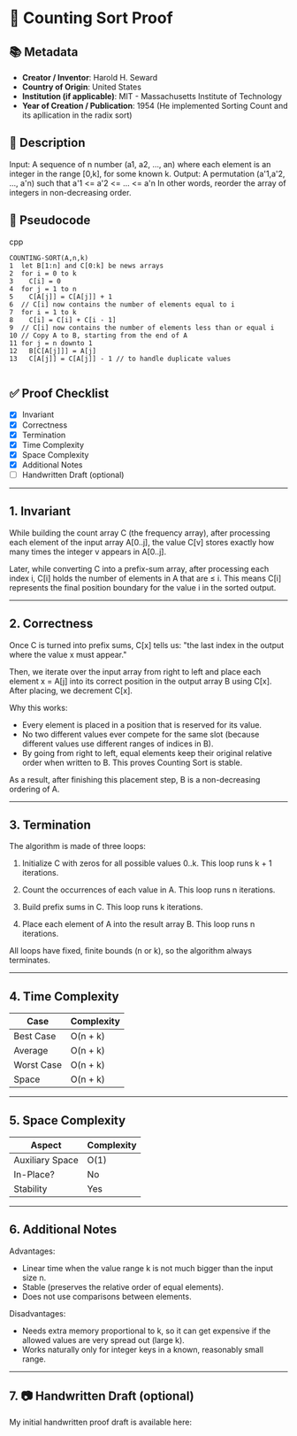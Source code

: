# 📝 Counting Sort Proof

## 📚 Metadata
- **Creator / Inventor**: Harold H. Seward
- **Country of Origin**: United States
- **Institution (if applicable)**: MIT - Massachusetts Institute of Technology
- **Year of Creation / Publication**: 1954 (He implemented Sorting Count and its apllication in the radix sort)

## 📝 Description
Input: A sequence of n number (a1, a2, ..., an) where each element is an integer in the 
range [0,k], for some known k.
Output: A permutation (a'1,a'2, ..., a'n) such that a'1 <= a'2 <= ... <= a'n
In other words, reorder the array of integers in non-decreasing order.

## 📝 Pseudocode
cpp
``` 
COUNTING-SORT(A,n,k)
1  let B[1:n] and C[0:k] be news arrays
2  for i = 0 to k
3    C[i] = 0
4  for j = 1 to n
5    C[A[j]] = C[A[j]] + 1
6  // C[i] now contains the number of elements equal to i 
7  for i = 1 to k 
8    C[i] = C[i] + C[i - 1]
9  // C[i] now contains the number of elements less than or equal i 
10 // Copy A to B, starting from the end of A
11 for j = n downto 1
12   B[C[A[j]]] = A[j]
13   C[A[j]] = C[A[j]] - 1 // to handle duplicate values 


```

## ✅ Proof Checklist
- [x] Invariant  
- [x] Correctness  
- [x] Termination  
- [x] Time Complexity  
- [x] Space Complexity  
- [x] Additional Notes  
- [ ] Handwritten Draft (optional)  

---

## 1. Invariant
While building the count array C (the frequency array), after processing each element of the input array A[0..j], the value C[v] stores exactly how many times the integer v appears in A[0..j].

Later, while converting C into a prefix-sum array, after processing each index i, C[i] holds the number of elements in A that are ≤ i. This means C[i] represents the final position boundary for the value i in the sorted output.

---

## 2. Correctness
Once C is turned into prefix sums, C[x] tells us: "the last index in the output where the value x must appear."

Then, we iterate over the input array from right to left and place each element x = A[j] into its correct position in the output array B using C[x]. After placing, we decrement C[x].

Why this works:

- Every element is placed in a position that is reserved for its value.
- No two different values ever compete for the same slot (because different values use different ranges of indices in B).
- By going from right to left, equal elements keep their original relative order when written to B. This proves Counting Sort is stable.

As a result, after finishing this placement step, B is a non-decreasing ordering of A.

---

## 3. Termination
The algorithm is made of three loops:

1. Initialize C with zeros for all possible values 0..k.
This loop runs k + 1 iterations.

2. Count the occurrences of each value in A.
This loop runs n iterations.

3. Build prefix sums in C.
This loop runs k iterations.

4. Place each element of A into the result array B.
This loop runs n iterations.

All loops have fixed, finite bounds (n or k), so the algorithm always terminates.

---

## 4. Time Complexity
| Case        | Complexity |
|-------------|------------|
| Best Case   | O(n + k)   |
| Average     | O(n + k)   |
| Worst Case  | O(n + k)   |
| Space       | O(n + k)   |

---

## 5. Space Complexity

| Aspect           | Complexity |
|------------------|------------|
| Auxiliary Space  | O(1)       |
| In-Place?        | No         |
| Stability        | Yes        |

---

## 6. Additional Notes
Advantages:
- Linear time when the value range k is not much bigger than the input size n.
- Stable (preserves the relative order of equal elements).
- Does not use comparisons between elements.

Disadvantages:
- Needs extra memory proportional to k, so it can get expensive if the allowed values are very spread out (large k).
- Works naturally only for integer keys in a known, reasonably small range.

---

## 7. 📷 Handwritten Draft (optional)
My initial handwritten proof draft is available here:  

